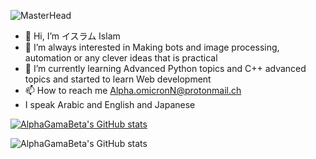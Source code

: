 ![MasterHead](https://github.com/AlphaGamaBeta/space/blob/Alpha/banner(1).png?raw=true)

- 👋 Hi, I’m イスラム Islam
- 👀 I’m always interested in Making bots and image processing, automation or any clever ideas that is practical 
- 🌱 I’m currently learning Advanced Python topics and C++ advanced topics and started to learn Web development
- 📫 How to reach me Alpha.omicronN@protonmail.ch
- I speak Arabic and English and Japanese 




[![AlphaGamaBeta's GitHub stats](https://github-readme-stats.vercel.app/api?username=AlphaGamaBeta&show_icons=true&hide=stars&theme=tokyonight)](https://github.com/AlphaGamaBeta/github-readme-stats)

![AlphaGamaBeta's GitHub stats](https://github-profile-trophy.vercel.app/?username=AlphaGamaBeta&title=Repo&theme=tokyonight)
